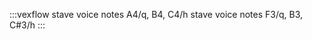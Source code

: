 ---
---

:::vexflow
stave
  voice
    notes
        A4/q, B4, C4/h
stave
  voice
    notes
        F3/q, B3, C#3/h
:::
